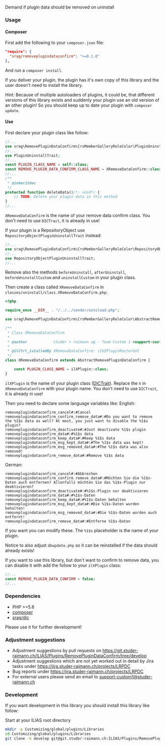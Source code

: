 Demand if plugin data should be removed on uninstall

### Usage

#### Composer
First add the following to your `composer.json` file:
```json
"require": {
  "srag/removeplugindataconfirm": ">=0.1.0"
},
```

And run a `composer install`.

If you deliver your plugin, the plugin has it's own copy of this library and the user doesn't need to install the library.

Hint: Because of multiple autoloaders of plugins, it could be, that different versions of this library exists and suddenly your plugin use an old version of an other plugin! So you should keep up to date your plugin with `composer update`.

#### Use
First declare your plugin class like follow:
```php
//...
use srag\RemovePluginDataConfirm\CrsMemberGalleryRoleColor\PluginUninstallTrait;
//...
use PluginUninstallTrait;
//...
const PLUGIN_CLASS_NAME = self::class;
const REMOVE_PLUGIN_DATA_CONFIRM_CLASS_NAME = XRemoveDataConfirm::class;
//...
/**
 * @inheritdoc
 */
protected function deleteData()/*: void*/ {
    // TODO: Delete your plugin data in this method
}
//...
```
`XRemoveDataConfirm` is the name of your remove data confirm class.
You don't need to use `DICTrait`, it is already in use!

If your plugin is a RepositoryObject use `RepositoryObjectPluginUninstallTrait` instead:
```php
//...
use srag\RemovePluginDataConfirm\CrsMemberGalleryRoleColor\RepositoryObjectPluginUninstallTrait;
//...
use RepositoryObjectPluginUninstallTrait;
//...
```

Remove also the methods `beforeUninstall`, `afterUninstall`, `beforeUninstallCustom` and `uninstallCustom` in your plugin class.

Then create a class called `XRemoveDataConfirm` in `classes/uninstall/class.XRemoveDataConfirm.php`:
```php
<?php

require_once __DIR__ . "/../../vendor/autoload.php";

use srag\RemovePluginDataConfirm\CrsMemberGalleryRoleColor\AbstractRemovePluginDataConfirm;

/**
 * Class XRemoveDataConfirm
 *
 * @author            studer + raimann ag - Team Custom 1 <support-custom1@studer-raimann.ch>
 *
 * @ilCtrl_isCalledBy XRemoveDataConfirm: ilUIPluginRouterGUI
 */
class XRemoveDataConfirm extends AbstractRemovePluginDataConfirm {

    const PLUGIN_CLASS_NAME = ilXPlugin::class;
}

```
`ilXPlugin` is the name of your plugin class ([DICTrait](https://github.com/studer-raimann/DIC)).
Replace the `X` in `XRemoveDataConfirm` with your plugin name.
You don't need to use `DICTrait`, it is already in use!

Then you need to declare some language variables like:
English:
```
removeplugindataconfirm_cancel#:#Cancel
removeplugindataconfirm_confirm_remove_data#:#Do you want to remove the %1$s data as well? At most, you just want to disable the %1$s plugin?
removeplugindataconfirm_deactivate#:#Just deactivate %1$s plugin
removeplugindataconfirm_data#:#%1$s data
removeplugindataconfirm_keep_data#:#Keep %1$s data
removeplugindataconfirm_msg_kept_data#:#The %1$s data was kept!
removeplugindataconfirm_msg_removed_data#:#The %1$s data was also removed!
removeplugindataconfirm_remove_data#:#Remove %1$s data
```
German:
```
removeplugindataconfirm_cancel#:#Abbrechen
removeplugindataconfirm_confirm_remove_data#:#Möchten Sie die %1$s-Daten auch entfernen? Allenfalls möchten Sie das %1$s-Plugin nur deaktivieren?
removeplugindataconfirm_deactivate#:#%1$s-Plugin nur deaktivieren
removeplugindataconfirm_data#:#%1$s-Daten
removeplugindataconfirm_keep_data#:#%1$s-Daten behalten
removeplugindataconfirm_msg_kept_data#:#Die %1$s-Daten wurden behalten!
removeplugindataconfirm_msg_removed_data#:#Die %1$s-Daten wurden auch entfernt!
removeplugindataconfirm_remove_data#:#Entferne %1$s-Daten
```
If you want you can modify these. The `%1$s` placeholder is the name of your plugin.

Notice to also adjust `dbupdate.php` so it can be reinstalled if the data should already exists!

If you want to use this library, but don't want to confirm to remove data, you can disable it with add the follow to your `ilXPlugin` class:
```php
//...
const REMOVE_PLUGIN_DATA_CONFIRM = false;
//...
```
### Dependencies
* PHP >=5.6
* [composer](https://getcomposer.org)
* [srag/dic](https://packagist.org/packages/srag/dic)

Please use it for further development!

### Adjustment suggestions
* Adjustment suggestions by pull requests on https://git.studer-raimann.ch/ILIAS/Plugins/RemovePluginDataConfirm/tree/develop
* Adjustment suggestions which are not yet worked out in detail by Jira tasks under https://jira.studer-raimann.ch/projects/LRPDC
* Bug reports under https://jira.studer-raimann.ch/projects/LRPDC
* For external users please send an email to support-custom1@studer-raimann.ch

### Development
If you want development in this library you should install this library like follow:

Start at your ILIAS root directory
```bash
mkdir -p Customizing/global/plugins/Libraries
cd Customizing/global/plugins/Libraries
git clone -b develop git@git.studer-raimann.ch:ILIAS/Plugins/RemovePluginDataConfirm.git RemovePluginDataConfirm
```
